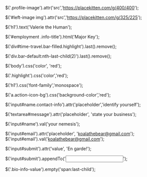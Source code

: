 <!--
  CODE EXAMPLES FROM LECTURE

  $(document).ready(function() {

  $('').html('');
  $('').text(''); //returns text
  $('').css('font', 'red'); //changes value
  $('body').text('li')[2]; // pulls that item
  $('.button').click();
  $('li').last().remove(); //(removes from window)
  $('ul').append('<li>Item 5</li>'); //(adds to window)

var six = $('<li>item 6</li>');
  six // -> [li]
  six.appendTo(six).('Item whatever')


for (var = i=0; i < 100; i++) { $('ul').append('<li>Item ' + (7+i) + '</li>') }
adds a new list item from 7-100

---------------------------------------------------------------- -->

<!-- Hacking Panda the Bear's Resume

1) Select the element that contains the profile image (hint: look for the class). Change the src attribute so it points to a picture of your choosing instead (hint: use attr()). -->

$('.profile-image').attr('src','https://placekitten.com/g/400/400');

$('#left-image img').attr('src','https://placekitten.com/g/325/225');

<!-- 2) Select the heading that says "Panda the Bear" and change it to your own name. (hint: use text()) -->

$('h1').text('Valerie the Human');

<!-- 3) Select the heading that says "Employment" and change it to something else. (hint: use a descendant selector) -->

$('#employment .info-title').html('Major Key');

<!-- 4) Panda the Bear is lying about their skills! Take the "time travel" skill off the page to satisfy your personal sense of justice. Use your googling and docs-skimming skillz to find a jQuery function that will allow you to remove elements from the DOM. (hint: there are multiple ways of doing this, but the parent() function might be useful when it comes to selecting the right element -->

  $('div#time-travel.bar-filled.highlight').last().remove();

  <!-- OR -->

  $('div.bar-default:nth-last-child(2)').last().remove();

<!-- 5) Change the colour of the body. (hint: use css()) -->

  $('body').css('color', 'red');

  <!-- 6) Change the colour used by the highlight class. -->

  $('.highlight').css('color','red');

  <!-- 7) Change the font family of the h1 to 'monospace'. -->

$('h1').css('font-family','monospace');

<!-- 8) Find a way to select the round icons in the sidebar and then change their colour. -->

$('a.action-icon-bg').css('background-color','red');

<!-- 9) Scroll down to the contact form. Change the placeholder attribute of the name field to "identify yourself". -->

$('input#name.contact-info').attr('placeholder','identify yourself');

<!-- 10) Change the placeholder attribute of the message field to "state your business". -->

$('textarea#message').attr('placeholder', 'state your business');

<!-- 11) Give the name field a "value" attribute of "your nemesis". ********-->

$('input#name').val('your nemesis');

<!-- 12) Change the value attribute of the email field to "koalathebear@gmail.com".******** -->

$('input#email').attr('placeholder', 'koalathebear@gmail.com');
$('input#email').val('koalathebear@gmail.com');

<!-- 13) Change the value of the submit button on the contact form to "En garde!". -->

$('input#submit').attr('value', 'En garde!');

<!-- Bonus 1) We should stop Koala from sending an email to Panda that they might regret! Find a way to disable the submit button (hint: familiarize yourself with the disabled attribute). -->

$('input#submit').appendTo('<input type= disabled>');

<!-- Bonus 2) We should help Panda protect their privacy by clearing their personal details from the sidebar. You can use empty() to do this. -->

$('.bio-info-value').empty('span:last-child');
